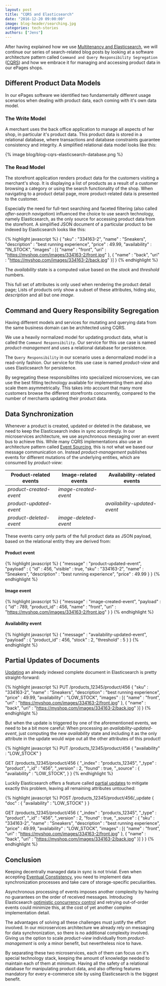 ```yaml
---
layout: post
title: "CQRS and Elasticsearch"
date: "2016-12-20 09:00:00"
image: blog-header/searching.jpg
categories: tech-stories
authors: ["Jens"]
---
```


After having explained how we use [Multitenancy and Elasticsearch][prev-blog-post], we will continue our series of search-related blog posts by looking at a software architecture pattern called `Command and Query Responsibility Segregation` ([CQRS][fowler-cqrs]) and how we embrace it for managing and accessing product data in our ePages shops.

## Different Product Data Models

In our ePages software we identified two fundamentally different usage scenarios when dealing with product data, each coming with it's own data model.

### The Write Model

A merchant uses the back office application to manage all aspects of her shop, in particular it's product data.
This product data is stored in a relational database, where transactions and database constraints guarantee consistency and integrity.
A simplified relational data model looks like this:

{% image blog/blog-cqrs-elasticsearch-database.png %}

### The Read Model

The storefront application renders product data for the customers visiting a merchant's shop.
It is displaying a list of products as a result of a customer browsing a category or using the search functionality of the shop.
When navigating to a product detail page, more product-related data is presented to the customer.

Especially the need for full-text searching and faceted filtering (also called *after-search navigation*) influenced the choice to use search technology, namely Elasticsearch, as the only source for accessing product data from the storefront.
A simplified JSON document of a particular product to be indexed by Elasticsearch looks like this:

{% highlight javascript %}
{
    "sku" : "334163-2",
    "name" : "Sneakers",
    "description" : "best running experience",
    "price" : 49.99,
    "availability" : "IN_STOCK",
    "images" : [{
        "name" : "front",
        "uri" : "https://myshop.com/images/334163-2/front.jpg"
    }, {
        "name" : "back",
        "uri" : "https://myshop.com/images/334163-2/back.jpg"
    }]
}
{% endhighlight %}

The *availability* state is a computed value based on the *stock* and *threshold* numbers.

This full set of attributes is only used when rendering the product detail page;
Lists of products only show a subset of these attributes, hiding *sku*, *description* and all but one *image*.

## Command and Query Responsibility Segregation

Having different models and services for mutating and querying data from the same business domain can be architected using CQRS.

We use a heavily normalized model for updating product data, what is called the `Command Responsibility`.
Our service for this use case is named *product-management* and uses a relational database for persistence.

The `Query Responsibility` in our scenario uses a denormalized model in a read-only fashion.
Our service for this use case is named *product-view* and uses Elasticsearch for persistence.

By segregating these responsibilites into specialized microservices, we can use the best fitting technology available for implementing them and also scale them asymmetrically.
This takes into account that many more customers browse the different storefronts concurrently, compared to the number of merchants updating their product data.

## Data Synchronization

Whenever a product is created, updated or deleted in the database, we need to keep the Elasticsearch index in sync accordingly.
In our microservices architecture, we use asynchronous messaging over an event bus to achieve this.
While many CQRS implementations also use an architecture pattern called [Event Sourcing][fowler-event-sourcing], this is not what we based our message communication on.
Instead *product-management* publishes events for different mutations of the underlying entities, which are consumed by *product-view*:

| Product-related events  | Image-related events  | Availability-related events  |
| ----------------------- | --------------------- | ---------------------------- |
| *product-created-event* | *image-created-event* |                              |
| *product-updated-event* |                       | *availability-updated-event* |
| *product-deleted-event* | *image-deleted-event* |                              |

These events carry only parts of the full product data as JSON payload, based on the relational entity they are derived from:

#### Product event

{% highlight javascript %}
{
    "message" : "product-updated-event",
    "payload" : {
        "id" : 456,
        "visible" : true,
        "sku" : "334163-2",
        "name" : "Sneakers",
        "description" : "best running experience",
        "price" : 49.99
    }
}
{% endhighlight %}

#### Image event

{% highlight javascript %}
{
    "message" : "image-created-event",
    "payload" : {
        "id" : 789,
        "product_id" : 456,
        "name" : "front",
        "uri" : "https://myshop.com/images/334163-2/front.jpg"
    }
}
{% endhighlight %}

#### Availability event

{% highlight javascript %}
{
    "message" : "availability-updated-event",
    "payload" : {
        "product_id" : 456,
        "stock" : 2,
        "threshold" : 5
    }
}
{% endhighlight %}


## Partial Updates of Documents

[Updating][es-update] an already indexed complete document in Elasticsearch is pretty straight-forward:

{% highlight javascript %}
PUT /products_12345/product/456
{
    "sku" : "334163-2",
    "name" : "Sneakers",
    "description" : "best running experience",
    "price" : 49.99,
    "availability" : "LOW_STOCK",
    "images" : [{
        "name" : "front",
        "uri" : "https://myshop.com/images/334163-2/front.jpg"
    }, {
        "name" : "back",
        "uri" : "https://myshop.com/images/334163-2/back.jpg"
    }]
}
{% endhighlight %}

But when the update is triggered by one of the aforementioned events, we need to be a bit more careful:
When processing an *availability-updated-event*, just computing the new *availability* state and including it as the only attribute in the update would wipe out all the other attributes of this product!

{% highlight javascript %}
PUT /products_12345/product/456
{
    "availability" : "LOW_STOCK"
}

GET /products_12345/product/456
{
    "_index" : "products_12345",
    "_type" : "product",
    "_id" : "456",
    "_version" : 2,
    "found" : true,
    "_source" : {
        "availability" : "LOW_STOCK",
    }
}
{% endhighlight %}

Luckily Elasticsearch offers a feature called [partial updates][es-partial-update] to mitigate exactly this problem, leaving all remaining attributes untouched:

{% highlight javascript %}
POST /products_12345/product/456/_update
{
    "doc" :  {
        "availability" : "LOW_STOCK"
    }
}

GET /products_12345/product/456
{
    "_index" : "products_12345",
    "_type" :  "product",
    "_id" :    "456",
    "_version" : 2,
    "found" : true,
    "_source" : {
        "sku" : "334163-2",
        "name" : "Sneakers",
        "description" : "best running experience",
        "price" : 49.99,
        "availability" : "LOW_STOCK",
        "images" : [{
            "name" : "front",
            "uri" : "https://myshop.com/images/334163-2/front.jpg"
        }, {
            "name" : "back",
            "uri" : "https://myshop.com/images/334163-2/back.jpg"
        }]
    }
}
{% endhighlight %}

## Conclusion

Keeping decentrally managed data in sync is not trivial.
Even when accepting [Eventual Constistency][fowler-eventual-consistency], you need to implement data synchronization processes and take care of storage-specific peculiarities.

Asynchronous processing of events imposes another complexity by having no guarantees on the order of received messages.
Introducing Elasticsearch [optimistic concurrency control][es-concurrency] and retrying out-of-order events could minimize this, at the cost of yet another complex implementation detail.

The advantages of solving all these challenges must justify the effort involved.
In our microservices architecture we already rely on messaging for data synchronization, so there is no additional complexity involved.
Giving us the option to scale *product-view* individually from *product-management* is only a minor benefit, but nevertheless nice to have.

By separating these two microservices, each of them can focus on it's special technology stack, keeping the amount of knowledge needed to maintain each of them at minimum.
Having all the safety of a relational database for manipulating product data, and also offering features mandatory for every e-commerce site by using Elasticsearch is the biggest benefit.


[prev-blog-post]: /blog/2016/11/21/multitenancy-and-elasticsearch.html
[fowler-cqrs]: http://martinfowler.com/bliki/CQRS.html
[fowler-event-sourcing]: http://martinfowler.com/eaaDev/EventSourcing.html
[fowler-eventual-consistency]: https://martinfowler.com/articles/microservice-trade-offs.html#consistency
[es-update]: https://www.elastic.co/guide/en/elasticsearch/guide/current/update-doc.html
[es-partial-update]: https://www.elastic.co/guide/en/elasticsearch/guide/current/partial-updates.html
[es-concurrency]: https://www.elastic.co/guide/en/elasticsearch/guide/current/optimistic-concurrency-control.html

